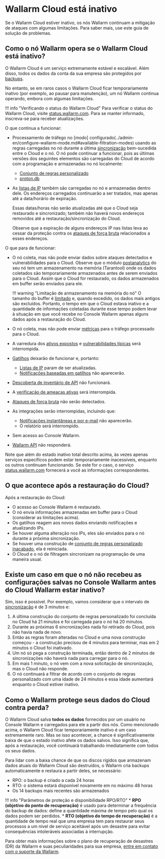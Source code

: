 # Wallarm Cloud está inativo

Se o Wallarm Cloud estiver inativo, os nós Wallarm continuam a mitigação de ataques com algumas limitações. Para saber mais, use este guia de solução de problemas.

## Como o nó Wallarm opera se o Wallarm Cloud está inativo?

O Wallarm Cloud é um serviço extremamente estável e escalável. Além disso, todos os dados da conta da sua empresa são protegidos por [backups](#how-does-wallarm-protect-its-cloud-data-from-loss).

No entanto, se em raros casos o Wallarm Cloud ficar temporariamente inativo (por exemplo, ao pausar para manutenção), um nó Wallarm continua operando, embora com algumas limitações.

!!! info "Verificando o status do Wallarm Cloud"
    Para verificar o status do Wallarm Cloud, visite [status.wallarm.com](https://status.wallarm.com/). Para se manter informado, inscreva-se para receber atualizações.

O que continua a funcionar:

* Processamento de tráfego no [modo] configurado(../admin-en/configure-wallarm-mode.md#available-filtration-modes) usando as regras carregadas no nó durante a última [sincronização](../admin-en/configure-cloud-node-synchronization-en.md) bem-sucedida entre o Cloud e o nó. O nó pode continuar a funcionar, pois as últimas versões dos seguintes elementos são carregadas do Cloud de acordo com a programação e armazenadas no nó localmente:

    * [Conjunto de regras personalizado](../user-guides/rules/compiling.md)
    * [proton.db](../about-wallarm/protecting-against-attacks.md#library-libproton)

* As [listas de IP](../user-guides/ip-lists/overview.md) também são carregadas no nó e armazenadas dentro dele. Os endereços carregados continuarão a ser tratados, mas apenas até a data/horário de expiração.

    Essas datas/horas não serão atualizadas até que o Cloud seja restaurado e sincronizado; também não haverá novos endereços removidos até a restauração/sincronização do Cloud.

    Observe que a expiração de alguns endereços IP nas listas leva ao cessar da proteção contra os [ataques de força bruta](../admin-en/configuration-guides/protecting-against-bruteforce.md) relacionados a esses endereços.

O que para de funcionar:

* O nó coleta, mas não pode enviar dados sobre ataques detectados e vulnerabilidades para o Cloud. Observe que o módulo [postanalytics](../admin-en/installation-postanalytics-en.md) do seu nó tem um armazenamento na memória (Tarantool) onde os dados coletados são temporariamente armazenados antes de serem enviados para o Cloud. Assim que o Cloud for restaurado, os dados armazenados em buffer serão enviados para ele.

    !!! warning "Limitação de armazenamento na memória do nó"
        O tamanho do buffer é [limitado](../admin-en/configuration-guides/allocate-resources-for-node.md#tarantool) e, quando excedido, os dados mais antigos são excluídos. Portanto, o tempo em que o Cloud estava inativo e a quantidade de informações coletadas durante esse tempo podem levar à situação em que você recebe no Console Wallarm apenas alguns dados após a restauração do Cloud.

* O nó coleta, mas não pode enviar [métricas](../admin-en/monitoring/intro.md) para o tráfego processado para o Cloud.
* A varredura dos [ativos expostos](../user-guides/scanner.md) e [vulnerabilidades típicas](../user-guides/vulnerabilities.md) será interrompida.
* [Gatilhos](../user-guides/triggers/triggers.md) deixarão de funcionar e, portanto:
    * [Listas de IP](../user-guides/ip-lists/overview.md) param de ser atualizadas.
    * [Notificações baseadas em gatilhos](../user-guides/triggers/triggers.md) não aparecerão.
* [Descoberta de inventário de API](../about-wallarm/api-discovery.md) não funcionará.
* A [verificação de ameaças ativas](../about-wallarm/detecting-vulnerabilities.md#active-threat-verification) será interrompida.
* [Ataques de força bruta](../admin-en/configuration-guides/protecting-against-bruteforce.md) não serão detectados.
* As integrações serão interrompidas, incluindo que:
    * [Notificações instantâneas e por e-mail](../user-guides/settings/integrations/integrations-intro.md) não aparecerão.
    * O relatório será interrompido.
* Sem acesso ao Console Wallarm.
* [Wallarm API](../api/overview.md) não responderá.

Note que além do estado inativo total descrito acima, às vezes apenas serviços específicos podem estar temporariamente inacessíveis, enquanto os outros continuam funcionando. Se este for o caso, o serviço [status.wallarm.com](https://status.wallarm.com/) fornecerá a você as informações correspondentes.

## O que acontece após a restauração do Cloud?

Após a restauração do Cloud:

* O acesso ao Console Wallarm é restaurado.
* O nó envia informações armazenadas em buffer para o Cloud (considerar as limitações acima).
* Os gatilhos reagem aos novos dados enviando notificações e atualizando IPs.
* Se houver alguma alteração nos IPs, eles são enviados para o nó durante a próxima sincronização.
* Se houver uma construção de [conjunto de regras personalizado inacabado](#is-there-a-case-when-node-did-not-get-settings-saved-in-wallarm-console-before-wallarm-cloud-is-down), ela é reiniciada.
* O Cloud e o nó de filtragem sincronizam na programação de uma maneira usual.

## Existe um caso em que o nó não recebeu as configurações salvas no Console Wallarm antes do Cloud Wallarm estar inativo?

Sim, isso é possível. Por exemplo, vamos considerar que o intervalo de [sincronização](../admin-en/configure-cloud-node-synchronization-en.md) é de 3 minutos e:

1. A última construção do conjunto de regras personalizado foi concluída no Cloud há 21 minutos e foi carregada para o nó há 20 minutos.
2. Durante as próximas 6 sincronizações nada foi retirado do Cloud, pois não havia nada de novo.
3. Então as regras foram alteradas no Cloud e uma nova construção começou - a construção precisou de 4 minutos para terminar, mas em 2 minutos o Cloud foi inativado.
4. Um nó só pega a construção terminada, então dentro de 2 minutos de sincronizações não haverá nada para carregar para o nó.
5. Em mais 1 minuto, o nó vem com a nova solicitação de sincronização, mas o Cloud não responde.
6. O nó continuará a filtrar de acordo com o conjunto de regras personalizado com uma idade de 24 minutos e essa idade aumentará enquanto o Cloud estiver inativo.

## Como o Wallarm protege seus dados do Cloud contra perda?

O Wallarm Cloud salva **todos os dados** fornecidos por um usuário no Console Wallarm e carregados para ele a partir dos nós. Como mencionado acima, o Wallarm Cloud ficar temporariamente inativo é um caso extremamente raro. Mas se isso acontecer, a chance é significativamente baixa de que o estado inativo afete os dados salvos. Isso significa que, após a restauração, você continuará trabalhando imediatamente com todos os seus dados.

Para lidar com a baixa chance de que os discos rígidos que armazenam dados atuais do Wallarm Cloud são destruídos, o Wallarm cria backups automaticamente e restaura a partir deles, se necessário:

* RPO: o backup é criado a cada 24 horas
* RTO: o sistema estará disponível novamente em no máximo 48 horas
* Os 14 backups mais recentes são armazenados

!!! info "Parâmetros de proteção e disponibilidade RPO/RTO"
    * **RPO (objetivo do ponto de recuperação)** é usado para determinar a frequência do backup de dados: define a quantidade máxima de tempo pelo qual os dados podem ser perdidos.
    * **RTO (objetivo do tempo de recuperação)** é a quantidade de tempo real que uma empresa tem para restaurar seus processos a um nível de serviço aceitável após um desastre para evitar consequências intoleráveis associadas à interrupção.

Para obter mais informações sobre o plano de recuperação de desastres (DR) da Wallarm e suas peculiaridades para sua empresa, [entre em contato com o suporte da Wallarm](mailto:support@wallarm.com).